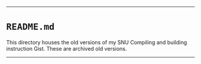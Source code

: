***

# `README.md`

This directory houses the old versions of my SNU Compiling and building instruction Gist. These are archived old versions.

***
